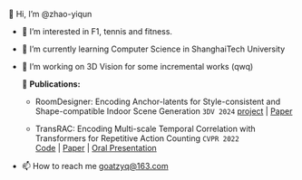 👋 Hi, I’m @zhao-yiqun

- 👀 I’m interested in F1, tennis and fitness.

- 🌱 I’m currently learning Computer Science in ShanghaiTech University

- 💞️ I’m working on 3D Vision for some incremental works (qwq)
  
  🌱 **Publications:**

  * RoomDesigner: Encoding Anchor-latents for Style-consistent and Shape-compatible Indoor Scene Generation `3DV 2024`
    [project](https://github.com/zhao-yiqun/RoomDesigner) | [Paper](arxiv.org/pdf/2310.10027.pdf)
  
  * TransRAC: Encoding Multi-scale Temporal Correlation with Transformers for Repetitive Action Counting `CVPR 2022`   
    [Code](https://github.com/SvipRepetitionCounting/TransRAC) | [Paper](https://arxiv.org/abs/2204.01018) | [Oral Presentation](https://www.youtube.com/watch?v=SFpUS9mHHpk)

- 📫 How to reach me goatzyq@163.com
